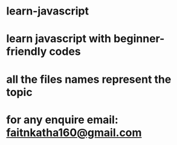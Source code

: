 # learn-javascript
# learn javascript with beginner-friendly codes
# all the files names represent the topic 
# for any enquire email: faitnkatha160@gmail.com
